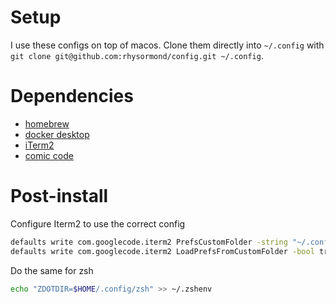 # Setup

I use these configs on top of macos.
Clone them directly into `~/.config` with `git clone git@github.com:rhysormond/config.git ~/.config`.

# Dependencies
 - [homebrew](https://brew.sh/)
 - [docker desktop](https://www.docker.com/products/docker-desktop/)
 - [iTerm2](https://iterm2.com)
 - [comic code](https://tosche.net/fonts/comic-code)

# Post-install

Configure Iterm2 to use the correct config
```sh
defaults write com.googlecode.iterm2 PrefsCustomFolder -string "~/.config/iterm2"
defaults write com.googlecode.iterm2 LoadPrefsFromCustomFolder -bool true
```

Do the same for zsh
```sh
echo "ZDOTDIR=$HOME/.config/zsh" >> ~/.zshenv
```

